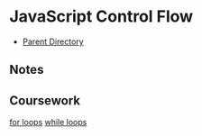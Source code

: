 # JavaScript Control Flow
- [Parent Directory](../)

## Notes

## Coursework
[for loops](./for-loops.html)
[while loops](./while-loops.html)
